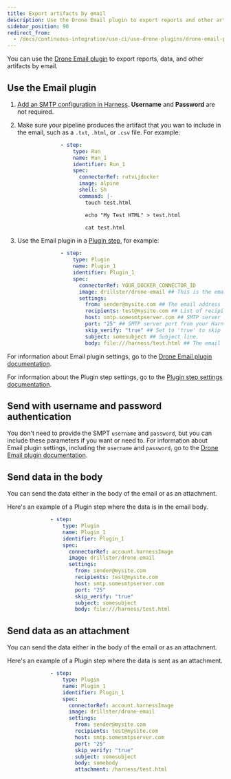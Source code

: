 ```yaml
---
title: Export artifacts by email
description: Use the Drone Email plugin to export reports and other artifacts by email.
sidebar_position: 90
redirect_from:
  - /docs/continuous-integration/use-ci/use-drone-plugins/drone-email-plugin
---
```


You can use the [Drone Email plugin](https://plugins.drone.io/plugins/email) to export reports, data, and other artifacts by email.

## Use the Email plugin

1. [Add an SMTP configuration in Harness](/docs/platform/notifications/add-smtp-configuration). **Username** and **Password** are not required.
2. Make sure your pipeline produces the artifact that you wan to include in the email, such as a `.txt`, `.html`, or `.csv` file. For example:

   ```yaml
                 - step:
                     type: Run
                     name: Run_1
                     identifier: Run_1
                     spec:
                       connectorRef: rutvijdocker
                       image: alpine
                       shell: Sh
                       command: |-
                         touch test.html

                         echo "My Test HTML" > test.html

                         cat test.html
   ```

3. Use the Email plugin in a [Plugin step](/docs/continuous-integration/use-ci/use-drone-plugins/plugin-step-settings-reference.md), for example:

   ```yaml
                 - step:
                     type: Plugin
                     name: Plugin_1
                     identifier: Plugin_1
                     spec:
                       connectorRef: YOUR_DOCKER_CONNECTOR_ID
                       image: drillster/drone-email ## This is the email plugin image.
                       settings:
                         from: sender@mysite.com ## The email address to send the notification from. Can be the same as the From Address in your Harness SMTP configuration.
                         recipients: test@mysite.com ## List of recipients to send the email to (besides the commit author).
                         host: smtp.somesmtpserver.com ## SMTP server address from your Harness SMTP configuration.
                         port: "25" ## SMTP server port from your Harness SMTP configuration.
                         skip_verify: "true" ## Set to 'true' to skip cert verification.
                         subject: somesubject ## Subject line.
                         body: file:///harness/test.html ## The email body. This can be an inline template or a URL. `file:///` is allowed.
   ```

For information about Email plugin settings, go to the [Drone Email plugin documentation](https://plugins.drone.io/plugins/email).

For information about the Plugin step settings, go to the [Plugin step settings documentation](/docs/continuous-integration/use-ci/use-drone-plugins/plugin-step-settings-reference.md).

## Send with username and password authentication

You don't need to provide the SMPT `username` and `password`, but you can include these parameters if you want or need to. For information about Email plugin settings, including the `username` and `password`, go to the [Drone Email plugin documentation](https://plugins.drone.io/plugins/email).

## Send data in the body

You can send the data either in the body of the email or as an attachment.

Here's an example of a Plugin step where the data is in the email body.

```yaml
              - step:
                  type: Plugin
                  name: Plugin_1
                  identifier: Plugin_1
                  spec:
                    connectorRef: account.harnessImage
                    image: drillster/drone-email
                    settings:
                      from: sender@mysite.com
                      recipients: test@mysite.com
                      host: smtp.somesmtpserver.com
                      port: "25"
                      skip_verify: "true"
                      subject: somesubject
                      body: file:///harness/test.html
```

## Send data as an attachment

You can send the data either in the body of the email or as an attachment.

Here's an example of a Plugin step where the data is sent as an attachment.

```yaml
              - step:
                  type: Plugin
                  name: Plugin_1
                  identifier: Plugin_1
                  spec:
                    connectorRef: account.harnessImage
                    image: drillster/drone-email
                    settings:
                      from: sender@mysite.com
                      recipients: test@mysite.com
                      host: smtp.somesmtpserver.com
                      port: "25"
                      skip_verify: "true"
                      subject: somesubject
                      body: somebody
                      attachment: /harness/test.html
```
